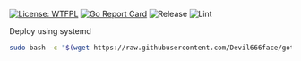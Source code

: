 [![License: WTFPL](https://img.shields.io/badge/License-WTFPL-brightgreen.svg)](https://raw.githubusercontent.com/Devil666face/gotubebot/main/LICENSE)
[![Go Report Card](https://goreportcard.com/badge/github.com/Devil666face/gotubebot)](https://goreportcard.com/report/github.com/Devil666face/gotubebot)
![Release](https://github.com/Devil666face/gotubebot/actions/workflows/build.yml/badge.svg)
![Lint](https://github.com/Devil666face/gotubebot/actions/workflows/lint.yml/badge.svg)

Deploy using systemd
```bash
sudo bash -c "$(wget https://raw.githubusercontent.com/Devil666face/gotubebot/main/deploy.sh -O -)"
```
